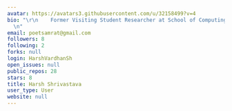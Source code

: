 ```yaml
---
avatar: https://avatars3.githubusercontent.com/u/32158499?v=4
bio: "\r\n    Former Visiting Student Researcher at School of Computing, NUS Singapore.\r\
  \n"
email: poetsamrat@gmail.com
followers: 8
following: 2
forks: null
login: HarshVardhanSh
open_issues: null
public_repos: 28
stars: 8
title: Harsh Shrivastava
user_type: User
website: null
---
```

